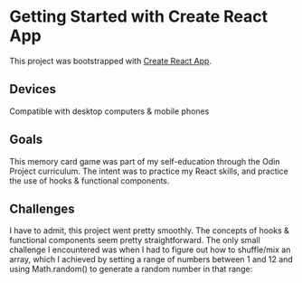 # Getting Started with Create React App

This project was bootstrapped with [Create React App](https://github.com/facebook/create-react-app).

##  Devices
Compatible with desktop computers & mobile phones

## Goals
This memory card game was part of my self-education through the Odin Project curriculum. The intent was to practice my React skills, and practice the use of hooks & functional components. 

## Challenges
I have to admit, this project went pretty smoothly. The concepts of hooks & functional components seem pretty straightforward. The only small challenge I encountered was when I had to figure out how to shuffle/mix an array, which I achieved by setting a range of numbers between 1 and 12 and using Math.random() to generate a random number in that range: 




